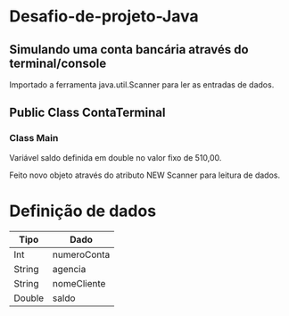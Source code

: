 # Desafio-de-projeto-Java
## Simulando uma conta bancária através do terminal/console

Importado a ferramenta java.util.Scanner para ler as entradas de dados.

## Public Class ContaTerminal

### Class Main

Variável saldo definida em double no valor fixo de 510,00. 

Feito novo objeto através do atributo NEW Scanner para leitura de dados. 

# Definição de dados

| Tipo  |  Dado     |
|-------|-------|
|Int    | numeroConta |
|String | agencia   |
|String | nomeCliente |
|Double | saldo |





